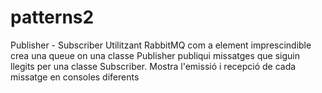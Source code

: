 # patterns2
Publisher - Subscriber
Utilitzant RabbitMQ com a element imprescindible crea una queue on una classe Publisher publiqui missatges 
que siguin llegits per una classe Subscriber. Mostra l'emissió i recepció de cada missatge en consoles diferents